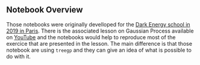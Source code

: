 ## Notebook Overview

Those notebooks were originally develloped for the [Dark Energy school in 2019 in Paris](https://lsstdesc.org/pages/DESchool.html#de-school-x-paris-july-15-2019). There is the associated lesson on Gaussian Process available on [YouTube](https://www.youtube.com/watch?v=6qBfMgkspts) and the notebooks would help to reproduce most of the exercice that are presented in the lesson. The main difference is that those notebook are using `treegp` and they can give an idea of what is possible to do with it. 